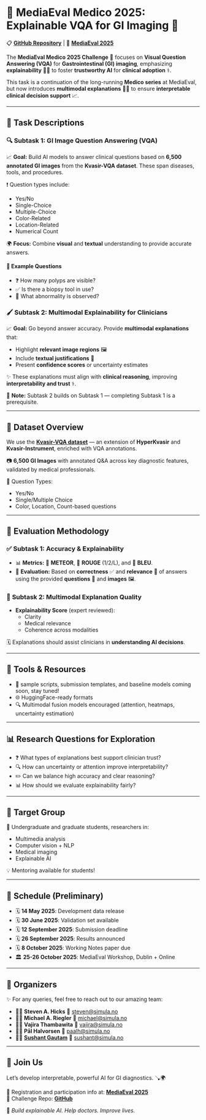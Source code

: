 # 🌟 **MediaEval Medico 2025: Explainable VQA for GI Imaging** 🌟

📋 [**GitHub Repository**](https://github.com/SushantGautam/MediaEval-Medico-2025) | 🔗 [**MediaEval 2025**](https://multimediaeval.github.io/editions/2025/tasks/medico/)  

The **MediaEval Medico 2025 Challenge** 🔬 focuses on **Visual Question Answering (VQA)** for **Gastrointestinal (GI) imaging**, emphasizing **explainability** 🤔📖 to foster **trustworthy AI** for **clinical adoption** ⚕️.

This task is a continuation of the long-running **Medico series** at MediaEval, but now introduces **multimodal explanations** 🎨💬 to ensure **interpretable clinical decision support** 📈.

---

## 🌟 **Task Descriptions**

### 🔍 **Subtask 1: GI Image Question Answering (VQA)**
📈 **Goal:** Build AI models to answer clinical questions based on **6,500 annotated GI images** from the **Kvasir-VQA dataset**. These span diseases, tools, and procedures. 

❗ Question types include:
- Yes/No
- Single-Choice
- Multiple-Choice
- Color-Related
- Location-Related
- Numerical Count

🌍 **Focus:** Combine **visual** and **textual** understanding to provide accurate answers. 

#### 🔹 Example Questions
- ❓ How many polyps are visible?
- ✅ Is there a biopsy tool in use?
- 💊 What abnormality is observed?

### 🖌️ **Subtask 2: Multimodal Explainability for Clinicians**

📈 **Goal:** Go beyond answer accuracy. Provide **multimodal explanations** that:
- Highlight **relevant image regions** 🖼️
- Include **textual justifications** 📖
- Present **confidence scores** or uncertainty estimates

✨ These explanations must align with **clinical reasoning**, improving **interpretability and trust** ⚕️.

🔸 **Note:** Subtask 2 builds on Subtask 1 — completing Subtask 1 is a prerequisite.

---

## 📂 **Dataset Overview**

We use the [**Kvasir-VQA dataset**](https://datasets.simula.no/kvasir-vqa/) — an extension of **HyperKvasir** and **Kvasir-Instrument**, enriched with VQA annotations.

📷 **6,500 GI Images** with annotated Q&A across key diagnostic features, validated by medical professionals.

📄 Question Types:
- Yes/No
- Single/Multiple Choice
- Color, Location, Count-based questions

---

## 🔮 **Evaluation Methodology**

### ✅ **Subtask 1: Accuracy & Explainability**
- 📊 **Metrics:** 📘 **METEOR**, 📖 **ROUGE** (1/2/L), and 🧠 **BLEU**.  
- 📜 **Evaluation:** Based on **correctness** ✅ and **relevance** 📝 of answers using the provided **questions** 💬 and **images** 🖼️.

### 💬 **Subtask 2: Multimodal Explanation Quality**
- **Explainability Score** (expert reviewed):
  - Clarity 
  - Medical relevance
  - Coherence across modalities

🗓️ Explanations should assist clinicians in **understanding AI decisions**.

---

## 🔧 **Tools & Resources**
- 🔗 sample scripts, submission templates, and baseline models coming soon, stay tuned!
- 🌐 HuggingFace-ready formats
- 🔍 Multimodal fusion models encouraged (attention, heatmaps, uncertainty estimation)

---

## 📊 **Research Questions for Exploration**
- ❓ What types of explanations best support clinician trust?
- 🔍 How can uncertainty or attention improve interpretability?
- ✏️ Can we balance high accuracy and clear reasoning?
- 📊 How should we evaluate explainability fairly?

---

## 👥 **Target Group**
📆 Undergraduate and graduate students, researchers in:
- Multimedia analysis
- Computer vision + NLP
- Medical imaging
- Explainable AI

💡 Mentoring available for students! 

---

## 📅 **Schedule (Preliminary)**

- 🗓️ **14 May 2025**: Development data release
- 🗓️ **30 June 2025**: Validation set available
- 🗓️ **12 September 2025**: Submission deadline
- 🗓️ **26 September 2025**: Results announced
- 🗓️ **8 October 2025**: Working Notes paper due
- 🏛️ **25-26 October 2025**: MediaEval Workshop, Dublin + Online

---

## 💼 **Organizers**  
✨ For any queries, feel free to reach out to our amazing team:  
- 👨‍🔬 **Steven A. Hicks** 📧 [steven@simula.no](mailto:steven@simula.no)  
- 🧑‍💻 **Michael A. Riegler** 📧 [michael@simula.no](mailto:michael@simula.no)  
- 🧑‍🔬 **Vajira Thambawita** 📧 [vajira@simula.no](mailto:vajira@simula.no)  
- 👨‍🏫 **Pål Halvorsen** 📧 [paalh@simula.no](mailto:paalh@simula.no)  
- 🧑‍🎓 **[Sushant Gautam](http://sushant.info.np)** 📧 [sushant@simula.no](mailto:sushant@simula.no)  

---

## 🔗 **Join Us**  
Let’s develop interpretable, powerful AI for GI diagnostics. 🪠🌍 

📅 Registration and participation info at: [**MediaEval 2025**](https://multimediaeval.github.io/editions/2025/)  
📃 Challenge Repo: [**GitHub**](https://github.com/SushantGautam/MediaEval-Medico-2025)

🚀 *Build explainable AI. Help doctors. Improve lives.*
